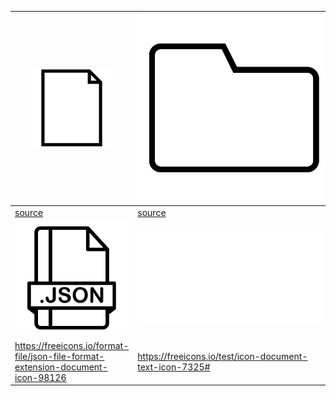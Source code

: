 | ![image](file.png) | ![image](folder.png) | ![image](void.png) |
|---|---|---|
| [source](https://freeicons.io/essential-web-1/file-blank-paper-page-document-icon-40234) | [source](https://freeicons.io/documents-icons-2/icon-folder-icon-7515) | [source](https://freeicons.io/test/cancel-circle-close-delete-icon-730) | 
| ![image](json.png) | ![image](log.json) | ![image](metadata.png) |
| https://freeicons.io/format-file/json-file-format-extension-document-icon-98126 | https://freeicons.io/test/icon-document-text-icon-7325# | https://freeicons.io/free-setting-and-configuration-icons/data-icon-9598 |